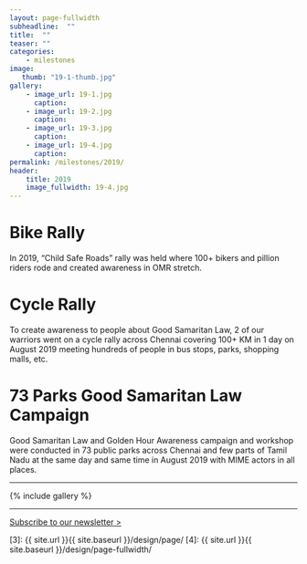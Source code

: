 ```yaml
---
layout: page-fullwidth
subheadline:  ""
title:  ""
teaser: ""
categories:
    - milestones
image:
   thumb: "19-1-thumb.jpg"
gallery:
    - image_url: 19-1.jpg
      caption: 
    - image_url: 19-2.jpg
      caption: 
    - image_url: 19-3.jpg
      caption: 
    - image_url: 19-4.jpg
      caption: 
permalink: /milestones/2019/
header:
    title: 2019
    image_fullwidth: 19-4.jpg
---
```

# Bike Rally

In 2019, “Child Safe Roads” rally was held where 100+ bikers and pillion riders rode and created  awareness in OMR stretch.

# Cycle Rally

To create awareness to people about Good Samaritan Law, 2 of our warriors went on a cycle rally across Chennai covering 100+ KM in 1 day on August 2019 meeting hundreds of people in bus stops, parks, shopping malls, etc.

# 73 Parks Good Samaritan Law Campaign

Good Samaritan Law and Golden Hour Awareness campaign and workshop were conducted in 73 public parks across Chennai and few parts of Tamil Nadu at the same day and same time in August 2019 with MIME actors in all places.<br>

<hr>

{% include gallery %}

<hr>

<a class="radius button small" href="https://forms.gle/9n5TKAfcby4JceYN9">Subscribe to our newsletter > </a>


 [1]: http://foundation.zurb.com/docs/components/clearing.html
 [2]: http://foundation.zurb.com/docs/components/block_grid.html
 [3]: {{ site.url }}{{ site.baseurl }}/design/page/
 [4]: {{ site.url }}{{ site.baseurl }}/design/page-fullwidth/
